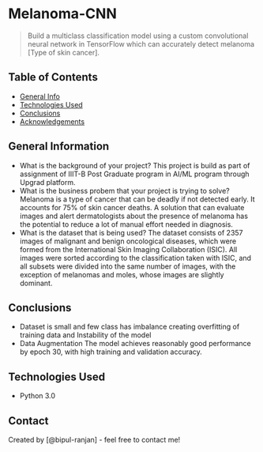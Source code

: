 # Melanoma-CNN
> Build a multiclass classification model using a custom convolutional neural network in TensorFlow which can accurately detect melanoma [Type of skin cancer]. 


## Table of Contents
* [General Info](#general-information)
* [Technologies Used](#technologies-used)
* [Conclusions](#conclusions)
* [Acknowledgements](#acknowledgements)

<!-- You can include any other section that is pertinent to your problem -->

## General Information

- What is the background of your project?
    This project is build as part of assignment of IIIT-B Post Graduate program in AI/ML program through Upgrad platform.
- What is the business probem that your project is trying to solve?
    Melanoma is a type of cancer that can be deadly if not detected early. It accounts for 75% of skin cancer deaths. A solution that can evaluate images and alert dermatologists about the presence of melanoma has the potential to reduce a lot of manual effort needed in diagnosis.
- What is the dataset that is being used?
    The dataset consists of 2357 images of malignant and benign oncological diseases, which were formed from the International Skin Imaging Collaboration (ISIC). All images were sorted according to the classification taken with ISIC, and all subsets were divided into the same number of images, with the exception of melanomas and moles, whose images are slightly dominant.

<!-- You don't have to answer all the questions - just the ones relevant to your project. -->

## Conclusions
- Dataset is small and few class has imbalance creating overfitting of training data and Instability of the model
- Data Augmentation The model achieves reasonably good performance by epoch 30, with high training and validation accuracy. 


<!-- You don't have to answer all the questions - just the ones relevant to your project. -->


## Technologies Used
- Python 3.0


<!-- As the libraries versions keep on changing, it is recommended to mention the version of library used in this project -->

## Contact
Created by [@bipul-ranjan] - feel free to contact me!


<!-- Optional -->
<!-- ## License -->
<!-- This project is open source and available under the [... License](). -->

<!-- You don't have to include all sections - just the one's relevant to your project -->
